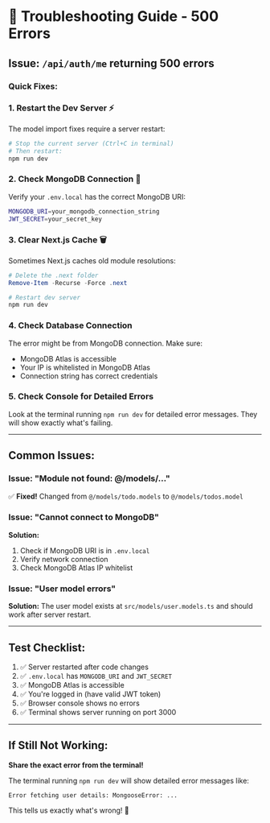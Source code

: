 # 🔧 Troubleshooting Guide - 500 Errors

## Issue: `/api/auth/me` returning 500 errors

### Quick Fixes:

### 1. **Restart the Dev Server** ⚡
The model import fixes require a server restart:

```powershell
# Stop the current server (Ctrl+C in terminal)
# Then restart:
npm run dev
```

### 2. **Check MongoDB Connection** 🔌
Verify your `.env.local` has the correct MongoDB URI:

```bash
MONGODB_URI=your_mongodb_connection_string
JWT_SECRET=your_secret_key
```

### 3. **Clear Next.js Cache** 🗑️
Sometimes Next.js caches old module resolutions:

```powershell
# Delete the .next folder
Remove-Item -Recurse -Force .next

# Restart dev server
npm run dev
```

### 4. **Check Database Connection** 
The error might be from MongoDB connection. Make sure:
- MongoDB Atlas is accessible
- Your IP is whitelisted in MongoDB Atlas
- Connection string has correct credentials

### 5. **Check Console for Detailed Errors**
Look at the terminal running `npm run dev` for detailed error messages. They will show exactly what's failing.

---

## Common Issues:

### **Issue: "Module not found: @/models/..."**
✅ **Fixed!** Changed from `@/models/todo.models` to `@/models/todos.model`

### **Issue: "Cannot connect to MongoDB"**
**Solution:** 
1. Check if MongoDB URI is in `.env.local`
2. Verify network connection
3. Check MongoDB Atlas IP whitelist

### **Issue: "User model errors"**
**Solution:**
The user model exists at `src/models/user.models.ts` and should work after server restart.

---

## Test Checklist:

1. ✅ Server restarted after code changes
2. ✅ `.env.local` has `MONGODB_URI` and `JWT_SECRET`
3. ✅ MongoDB Atlas is accessible
4. ✅ You're logged in (have valid JWT token)
5. ✅ Browser console shows no errors
6. ✅ Terminal shows server running on port 3000

---

## If Still Not Working:

**Share the exact error from the terminal!** 

The terminal running `npm run dev` will show detailed error messages like:
```
Error fetching user details: MongooseError: ...
```

This tells us exactly what's wrong! 📝
